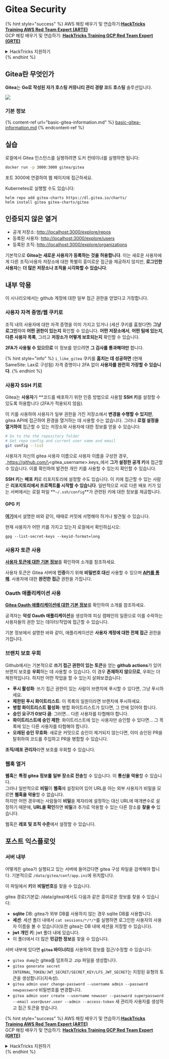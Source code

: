 # Gitea Security

{% hint style="success" %}
AWS 해킹 배우기 및 연습하기:<img src="../../.gitbook/assets/image (1).png" alt="" data-size="line">[**HackTricks Training AWS Red Team Expert (ARTE)**](https://training.hacktricks.xyz/courses/arte)<img src="../../.gitbook/assets/image (1).png" alt="" data-size="line">\
GCP 해킹 배우기 및 연습하기: <img src="../../.gitbook/assets/image (2).png" alt="" data-size="line">[**HackTricks Training GCP Red Team Expert (GRTE)**<img src="../../.gitbook/assets/image (2).png" alt="" data-size="line">](https://training.hacktricks.xyz/courses/grte)

<details>

<summary>HackTricks 지원하기</summary>

* [**구독 계획**](https://github.com/sponsors/carlospolop) 확인하기!
* **💬 [**Discord 그룹**](https://discord.gg/hRep4RUj7f) 또는 [**텔레그램 그룹**](https://t.me/peass)에 참여하거나 **Twitter** 🐦 [**@hacktricks\_live**](https://twitter.com/hacktricks\_live)**를 팔로우하세요.**
* **[**HackTricks**](https://github.com/carlospolop/hacktricks) 및 [**HackTricks Cloud**](https://github.com/carlospolop/hacktricks-cloud) 깃허브 리포지토리에 PR을 제출하여 해킹 팁을 공유하세요.**

</details>
{% endhint %}

## Gitea란 무엇인가

**Gitea**는 **Go로 작성된 자가 호스팅 커뮤니티 관리 경량 코드 호스팅** 솔루션입니다.

![](<../../.gitbook/assets/image (160).png>)

### 기본 정보

{% content-ref url="basic-gitea-information.md" %}
[basic-gitea-information.md](basic-gitea-information.md)
{% endcontent-ref %}

## 실습

로컬에서 Gitea 인스턴스를 실행하려면 도커 컨테이너를 실행하면 됩니다:
```bash
docker run -p 3000:3000 gitea/gitea
```
포트 3000에 연결하여 웹 페이지에 접근하세요.

Kubernetes로 실행할 수도 있습니다:
```
helm repo add gitea-charts https://dl.gitea.io/charts/
helm install gitea gitea-charts/gitea
```
## 인증되지 않은 열거

* 공개 저장소: [http://localhost:3000/explore/repos](http://localhost:3000/explore/repos)
* 등록된 사용자: [http://localhost:3000/explore/users](http://localhost:3000/explore/users)
* 등록된 조직: [http://localhost:3000/explore/organizations](http://localhost:3000/explore/organizations)

기본적으로 **Gitea는 새로운 사용자가 등록하는 것을 허용합니다**. 이는 새로운 사용자에게 다른 조직/사용자 저장소에 대한 특별히 흥미로운 접근을 제공하지 않지만, **로그인한 사용자**는 **더 많은 저장소나 조직을 시각화할 수 있습니다**.

## 내부 악용

이 시나리오에서는 github 계정에 대한 일부 접근 권한을 얻었다고 가정합니다.

### 사용자 자격 증명/웹 쿠키로

조직 내의 사용자에 대한 자격 증명을 이미 가지고 있거나 (세션 쿠키를 훔쳤다면) **그냥 로그인**하여 **어떤 권한이 있는지** 확인할 수 있습니다. **어떤 저장소에서**, **어떤 팀에 있는지**, **다른 사용자 목록**, 그리고 **저장소가 어떻게 보호되는지** 확인할 수 있습니다.

**2FA가 사용될 수 있으므로** 이 정보를 얻으려면 **그 검사를 통과해야만** 합니다.

{% hint style="info" %}
`i_like_gitea` 쿠키를 **훔치는 데 성공하면** (현재 SameSite: Lax로 구성됨) 자격 증명이나 2FA 없이 **사용자를 완전히 가장할 수 있습니다**.
{% endhint %}

### 사용자 SSH 키로

Gitea는 **사용자**가 **코드를 배포하기 위한 인증 방법으로 사용할 **SSH 키**를 설정할 수 있도록 허용합니다 (2FA가 적용되지 않음).

이 키를 사용하여 사용자가 일부 권한을 가진 저장소에서 **변경을 수행할 수 있지만**, gitea API에 접근하여 환경을 열거하는 데 사용할 수는 없습니다. 그러나 **로컬 설정을 열거하여** 접근할 수 있는 저장소와 사용자에 대한 정보를 얻을 수 있습니다:
```bash
# Go to the the repository folder
# Get repo config and current user name and email
git config --list
```
사용자가 자신의 gitea 사용자 이름으로 사용자 이름을 구성한 경우, _https://github.com/\<gitea\_username>.keys_에서 **그가 설정한 공개 키**에 접근할 수 있습니다. 이를 확인하여 발견한 개인 키를 사용할 수 있는지 확인할 수 있습니다.

**SSH 키**는 **배포 키**로 리포지토리에 설정할 수도 있습니다. 이 키에 접근할 수 있는 사람은 **리포지토리에서 프로젝트를 시작할 수 있습니다**. 일반적으로 서로 다른 배포 키가 있는 서버에서는 로컬 파일 **`~/.ssh/config`**가 관련된 키에 대한 정보를 제공합니다.

#### GPG 키

[**여기**](https://github.com/carlospolop/hacktricks-cloud/blob/master/pentesting-ci-cd/gitea-security/broken-reference/README.md)에서 설명한 바와 같이, 때때로 커밋에 서명해야 하거나 발견될 수 있습니다.

현재 사용자가 어떤 키를 가지고 있는지 로컬에서 확인하십시오:
```shell
gpg --list-secret-keys --keyid-format=long
```
### 사용자 토큰 사용

[**사용자 토큰에 대한 기본 정보**](basic-gitea-information.md#personal-access-tokens)를 확인하여 소개를 참조하세요.

사용자 토큰은 Gitea 서버에 **인증**하기 위해 **비밀번호 대신** 사용할 수 있으며 [**API를 통해**](https://try.gitea.io/api/swagger#/). 사용자에 대한 **완전한 접근** 권한을 가집니다.

### Oauth 애플리케이션 사용

[**Gitea Oauth 애플리케이션에 대한 기본 정보**](./#with-oauth-application)를 확인하여 소개를 참조하세요.

공격자는 **악성 Oauth 애플리케이션**을 생성하여 피싱 캠페인의 일환으로 이를 수락하는 사용자들의 권한 있는 데이터/작업에 접근할 수 있습니다.

기본 정보에서 설명한 바와 같이, 애플리케이션은 **사용자 계정에 대한 전체 접근** 권한을 가집니다.

### 브랜치 보호 우회

Github에서는 기본적으로 **쓰기 접근 권한이 있는 토큰**을 얻는 **github actions**가 있어 브랜치 보호를 **우회**하는 데 사용할 수 있습니다. 이 경우 **존재하지 않으므로**, 우회는 더 제한적입니다. 하지만 어떤 작업을 할 수 있는지 살펴보겠습니다:

* **푸시 활성화**: 쓰기 접근 권한이 있는 사람이 브랜치에 푸시할 수 있다면, 그냥 푸시하세요.
* **제한된 푸시 화이트리스트**: 이 목록의 일원이라면 브랜치에 푸시하세요.
* **병합 화이트리스트 활성화**: 병합 화이트리스트가 있다면, 그 안에 있어야 합니다.
* **승인 요구가 0보다 큼**: 그러면... 다른 사용자를 타협해야 합니다.
* **화이트리스트에 승인 제한**: 화이트리스트에 있는 사용자만 승인할 수 있다면... 그 목록에 있는 다른 사용자를 타협해야 합니다.
* **오래된 승인 무효화**: 새로운 커밋으로 승인이 제거되지 않는다면, 이미 승인된 PR을 탈취하여 코드를 주입하고 PR을 병합할 수 있습니다.

**조직/레포 관리자**라면 보호를 우회할 수 있습니다.

### 웹훅 열거

**웹훅**은 **특정 gitea 정보를 일부 장소로 전송**할 수 있습니다. 이 **통신을 악용**할 수 있습니다.\
그러나 일반적으로 **비밀**이 **웹훅**에 설정되어 있어 URL을 아는 외부 사용자가 비밀을 모르면 **웹훅을 악용**할 수 없습니다.\
하지만 어떤 경우에는 사람들이 **비밀**을 제자리에 설정하는 대신 URL에 매개변수로 설정하기 때문에, **URL을 확인**하면 **비밀**과 추가로 악용할 수 있는 다른 장소를 **찾을 수** 있습니다.

웹훅은 **레포 및 조직 수준**에서 설정할 수 있습니다.

## 포스트 익스플로잇

### 서버 내부

어떻게든 gitea가 실행되고 있는 서버에 들어갔다면 gitea 구성 파일을 검색해야 합니다. 기본적으로 `/data/gitea/conf/app.ini`에 위치합니다.

이 파일에서 **키**와 **비밀번호**를 찾을 수 있습니다.

gitea 경로(기본값: /data/gitea)에서도 다음과 같은 흥미로운 정보를 찾을 수 있습니다:

* **sqlite** DB: gitea가 외부 DB를 사용하지 않는 경우 sqlite DB를 사용합니다.
* **세션**: 세션 폴더 내에서 `cat sessions/*/*/*`를 실행하면 로그인한 사용자의 사용자 이름을 볼 수 있습니다(또한 gitea는 DB 내에 세션을 저장할 수 있습니다).
* **jwt 개인 키**: jwt 폴더 내에 있습니다.
* 이 폴더에서 더 많은 **민감한 정보**를 찾을 수 있습니다.

서버 내부에 있다면 **`gitea` 바이너리**를 사용하여 정보를 접근/수정할 수 있습니다:

* `gitea dump`는 gitea를 덤프하고 .zip 파일을 생성합니다.
* `gitea generate secret INTERNAL_TOKEN/JWT_SECRET/SECRET_KEY/LFS_JWT_SECRET`는 지정된 유형의 토큰을 생성합니다(지속성).
* `gitea admin user change-password --username admin --password newpassword` 비밀번호를 변경합니다.
* `gitea admin user create --username newuser --password superpassword --email user@user.user --admin --access-token` 새 관리자 사용자를 생성하고 접근 토큰을 받습니다.

{% hint style="success" %}
AWS 해킹 배우기 및 연습하기:<img src="../../.gitbook/assets/image (1).png" alt="" data-size="line">[**HackTricks Training AWS Red Team Expert (ARTE)**](https://training.hacktricks.xyz/courses/arte)<img src="../../.gitbook/assets/image (1).png" alt="" data-size="line">\
GCP 해킹 배우기 및 연습하기: <img src="../../.gitbook/assets/image (2).png" alt="" data-size="line">[**HackTricks Training GCP Red Team Expert (GRTE)**<img src="../../.gitbook/assets/image (2).png" alt="" data-size="line">](https://training.hacktricks.xyz/courses/grte)

<details>

<summary>HackTricks 지원하기</summary>

* [**구독 계획**](https://github.com/sponsors/carlospolop) 확인하기!
* **💬 [**Discord 그룹**](https://discord.gg/hRep4RUj7f) 또는 [**텔레그램 그룹**](https://t.me/peass)에 참여하거나 **Twitter** 🐦 [**@hacktricks\_live**](https://twitter.com/hacktricks\_live)**를 팔로우하세요.**
* **[**HackTricks**](https://github.com/carlospolop/hacktricks) 및 [**HackTricks Cloud**](https://github.com/carlospolop/hacktricks-cloud) github 레포에 PR을 제출하여 해킹 팁을 공유하세요.**

</details>
{% endhint %}
